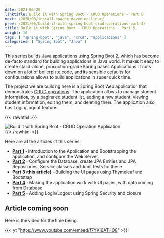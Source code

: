 ```yaml
---
date: 2021-06-28
linktitle: Build it with Spring Boot - CRUD Operations - Part 5
next: /2020/08/install-apache-maven-on-linux/
prev: /2021/06/build-it-with-spring-boot-crud-operations-part-4/
title: Build it with Spring Boot - CRUD Operations - Part 5
weight: 10
tags: [ "spring-boot", "java", "crud", "applications" ]
categories: [ "Spring Boot", "Java" ]
---
```



This series builds Java applications using [Spring Boot 2][1], which has become de-facto standard for building applications in Java world. It makes it easy to create stand-alone, production-grade Spring based Applications. It cuts down on a lot of boilerplate code, and its sensible defaults for configurations allows to build applications in super quick time.

The project we are building here is a Spring Boot Web application that demonstrates [CRUD operations][2]. The application allows to manage student information, by a paginated student list, adding a new student, viewing student information, editing them, and deleting them. The application also has Login/Logout feature.

{{< rawhtml >}}
<div class="image">
    <img src="/images/2021/06/build-it-with-spring-boot-crud.gif" alt="Build it with Spring Boot - CRUD Operation Application" />
</div>
{{< /rawhtml >}}

Here are all the articles of this series.

- [**Part 1**][3] - Introduction to the Application and Bootstrapping the application, and configure the Web Server.
- [**Part 2**][4] - Configure the Database, create JPA Entities and JPA Repositories, Service classes and Junit tests for these
- [**Part 3 (this article)**][5] - Building the UI pages using Thymeleaf and Bootstrap
- [**Part 4**][6] - Making the application work with UI pages, with data coming from Database
- [**Part 5**][7] - Adding Login/Logout using Spring Security and closure





## Article coming soon

Here is the video for the time being.

{{< yt "https://www.youtube.com/embed/f7YKl6ATHQ8" >}}


  [1]: https://spring.io/projects/spring-boot
  [2]: https://en.wikipedia.org/wiki/Create,_read,_update_and_delete
  [3]: /2021/06/build-it-with-spring-boot-crud-operations-part-1/
  [4]: /2021/06/build-it-with-spring-boot-crud-operations-part-2/
  [5]: /2021/06/build-it-with-spring-boot-crud-operations-part-3/
  [6]: /2021/06/build-it-with-spring-boot-crud-operations-part-4/
  [7]: /2021/06/build-it-with-spring-boot-crud-operations-part-3/